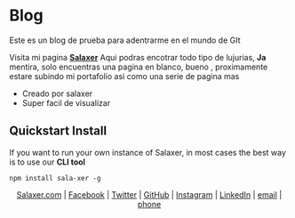 # Blog
Este es un blog de prueba para adentrarme en el mundo de GIt

Visita mi pagina **[Salaxer](https://salaxer.com)**
Aqui podras encotrar todo tipo de lujurias, **Ja** mentira, solo encuentras una pagina en blanco, bueno , proximamente estare subindo mi portafolio asi como una serie de pagina mas
&nbsp;
* Creado por salaxer
* Super facil de visualizar
&nbsp;

## Quickstart Install

If you want to run your own instance of Salaxer, in most cases the best way is to use our **CLI tool**

```
npm install sala-xer -g
```

<p align="center">
    <a href="https://Salaxer.com" target="_blank" rel="noopener noreferrer">Salaxer.com</a> |
    <a href="https://web.facebook.com/Salaxer/" target="_blank" rel="noopener noreferrer">Facebook</a> |
    <a href="https://twitter.com/Salaxer1" target="_blank" rel="noopener noreferrer">Twitter</a> |
    <a href="https://github.com/Salaxer" target="_blank" rel="noopener noreferrer">GitHub</a> |
    <a href="https://www.instagram.com/salaxer1/" target="_blank" rel="noopener noreferrer">Instagram</a> |
    <a href="https://www.linkedin.com/in/hector-salazar-b409701a4/" target="_blank" rel="noopener noreferrer">LinkedIn</a> |
    <a href="mailto:contact@salaxer.com">email</a> |
    <a href="tel:+527775073272">phone</a>
</p>
